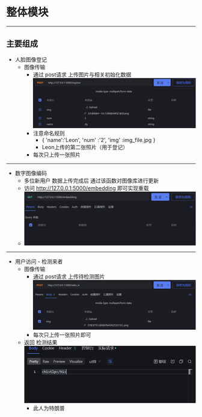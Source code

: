 # 整体模块
---
## 主要组成
- 人脸图像登记
  - 图像传输
    - 通过 post请求 上传图片与相关初始化数据![20221008_181645_84](image/20221008_181645_84.png)
    - 注意命名规则
      - { 'name':'Leon',
          'num' :'2',
          'img' :img_file.jpg
        }
      - Leon上传的第二张照片（用于登记）
    - 每次只上传一张照片
---
- 数字图像编码
  - 多位新用户 数据上传完成后 通过该函数对图像库进行更新
  - 访问 http://127.0.0.1:5000/embedding 即可实现重载
  - ![20221008_182902_91](image/20221008_182902_91.png)

---
- 用户访问 - 检测来者
  - 图像传输
    - 通过 post请求 上传待检测图片![20221008_182106_44](image/20221008_182106_44.png)
    - 每次只上传一张照片即可
  - 返回 检测结果![20221008_182222_17](image/20221008_182222_17.png)
    - 此人为特朗普
